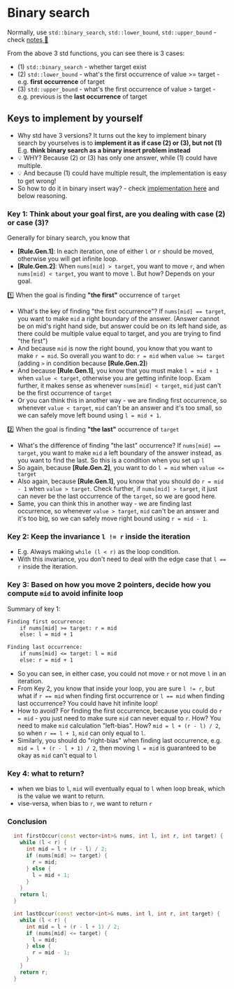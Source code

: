 # Binary search

Normally, use `std::binary_search`, `std::lower_bound`, `std::upper_bound` - check [notes :notebook:](https://github.com/orbuluh/cpp/blob/main/notes/binary_search.md)

From the above 3 std functions, you can see there is 3 cases:

- (1) `std::binary_search` - whether target exist
- (2) `std::lower_bound` - what's the first occurrence of value >= target - e.g. **first occurrence** of target
- (3) `std::upper_bound` - what's the first occurrence of value > target - e.g. previous is the **last occurrence** of target

## Keys to implement by yourself

- Why std have 3 versions? It turns out the key to implement binary search by yourselves is to **implement it as if case (2) or (3), but not (1)** E.g. **think binary search as a binary insert problem instead**
- :bulb: WHY? Because (2) or (3) has only one answer, while (1) could have multiple.
- :bulb: And because (1) could have multiple result, the implementation is easy to get wrong!
- So how to do it in binary insert way? - check [implementation here](../problem_sets/binary_search/first_and_last_pos_of_tgt_in_arr.h) and below reasoning.

### Key 1: Think about your goal first, are you dealing with case (2) or case (3)?

Generally for binary search, you know that

- **[Rule.Gen.1]**: In each iteration, one of either `l` or `r` should be moved, otherwise you will get infinite loop.
- **[Rule.Gen.2]**: When `nums[mid] > target`, you want to move `r`, and when `nums[mid] < target`, you want to move `l`. But how? Depends on your goal.

:one: When the goal is finding **"the first"** occurrence of `target`

- What's the key of finding "the first occurrence"? If `nums[mid] == target`, you want to make `mid` a right boundary of the answer. (Answer cannot be on mid's right hand side, but answer could be on its left hand side, as there could be multiple value equal to target, and you are trying to find "the first")
- And because `mid` is now the right bound, you know that you want to make `r = mid`. So overall you want to do: `r = mid` when `value >= target` (adding `>` in condition because **[Rule.Gen.2]**)
- And because **[Rule.Gen.1]**, you know that you must make `l = mid + 1` when `value < target`, otherwise you are getting infinite loop. Exam further, it makes sense as whenever `nums[mid] < target`, `mid` just can't be the first occurrence of `target`
- Or you can think this in another way - we are finding first occurrence, so whenever `value < target`, `mid` can't be an answer and it's too small, so we can safely move left bound using `l = mid + 1`.

:two: When the goal is finding **"the last"** occurrence of `target`

- What's the difference of finding "the last" occurrence? If `nums[mid] == target`, you want to make `mid` a left boundary of the answer instead, as you want to find the last. So this is a condition when you set up `l`
- So again, because **[Rule.Gen.2]**, you want to do `l = mid` when `value <= target`
- Also again, because **[Rule.Gen.1]**, you know that you should do `r = mid - 1` when `value > target`. Check further, if `nums[mid] > target`, it just can never be the last occurrence of the `target`, so we are good here.
- Same, you can think this in another way - we are finding last occurrence, so whenever `value > target`, `mid` can't be an answer and it's too big, so we can safely move right bound using `r = mid - 1`.

### Key 2: Keep the invariance `l != r` inside the iteration

- E.g. Always making `while (l < r)` as the loop condition.
- With this invariance, you don't need to deal with the edge case that `l == r` inside the iteration.

### Key 3: Based on how you move 2 pointers, decide how you compute `mid` to avoid infinite loop

Summary of key 1:

```txt
Finding first occurrence:
    if nums[mid] >= target: r = mid
    else: l = mid + 1

Finding last occurrence:
    if nums[mid] <= target: l = mid
    else: r = mid + 1
```

- So you can see, in either case, you could not move `r` or not move `l` in an iteration.
- From Key 2, you know that inside your loop, you are sure `l != r`, but what if `r == mid` when finding first occurrence or `l == mid` when finding last occurrence? You could have hit infinite loop!
- How to avoid? For finding the first occurrence, because you could do `r = mid` - you just need to make sure `mid` can never equal to `r`. How? You need to make `mid` calculation "left-bias". How? `mid = l + (r - l) / 2`, so when `r == l + 1`, `mid` can only equal to `l`.
- Similarly, you should do "right-bias" when finding last occurrence, e.g. `mid = l + (r - l + 1) / 2`, then moving `l = mid` is guaranteed to be okay as `mid` can't equal to `l`


### Key 4: what to return?

- when we bias to `l`, `mid` will eventually equal to `l` when loop break, which is the value we want to return.
- vise-versa, when bias to `r`, we want to return `r`

### Conclusion

```cpp
  int firstOccur(const vector<int>& nums, int l, int r, int target) {
    while (l < r) {
      int mid = l + (r - l) / 2;
      if (nums[mid] >= target) {
        r = mid;
      } else {
        l = mid + 1;
      }
    }
    return l;
  }

  int lastOccur(const vector<int>& nums, int l, int r, int target) {
    while (l < r) {
      int mid = l + (r - l + 1) / 2;
      if (nums[mid] <= target) {
        l = mid;
      } else {
        r = mid - 1;
      }
    }
    return r;
  }
```